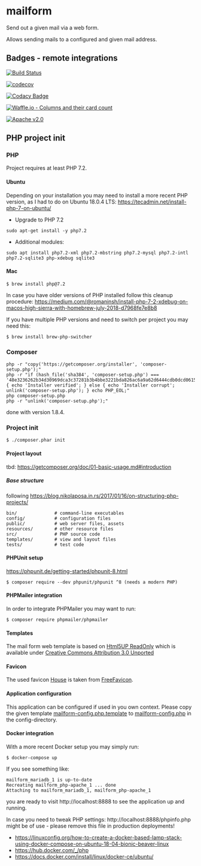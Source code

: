 # mailform
Send out a given mail via a web form.

Allows sending mails to a configured and given mail address.

## Badges - remote integrations

[![Build Status](https://travis-ci.org/ottlinger/mailform.svg?branch=master)](https://travis-ci.org/ottlinger/mailform)

[![codecov](https://codecov.io/gh/ottlinger/mailform/branch/master/graph/badge.svg)](https://codecov.io/gh/ottlinger/mailform)

[![Codacy Badge](https://api.codacy.com/project/badge/Grade/07b670b13aa944a789f40bbdf297b337)](https://www.codacy.com/app/github_25/mailform?utm_source=github.com&amp;utm_medium=referral&amp;utm_content=ottlinger/mailform&amp;utm_campaign=Badge_Grade)

[![Waffle.io - Columns and their card count](https://badge.waffle.io/ottlinger/mailform.svg?columns=all)](https://waffle.io/ottlinger/mailform)

[![Apache v2.0](https://img.shields.io/github/license/ottlinger/mailform.svg)](https://www.apache.org/licenses/LICENSE-2.0.html)

## PHP project init
### PHP

Project requires at least PHP 7.2.

#### Ubuntu
Depending on your installation you may need to install a more recent PHP version,
as I had to do on Ubuntu 18.0.4 LTS:
https://tecadmin.net/install-php-7-on-ubuntu/

* Upgrade to PHP 7.2
```
sudo apt-get install -y php7.2
```
* Additional modules:
```
sudo apt install php7.2-xml php7.2-mbstring php7.2-mysql php7.2-intl php7.2-sqlite3 php-xdebug sqlite3
```
#### Mac
```
$ brew install php@7.2
```
In case you have older versions of PHP installed follow this cleanup procedure:
https://medium.com/@romaninsh/install-php-7-2-xdebug-on-macos-high-sierra-with-homebrew-july-2018-d7968fe7e8b8

If you have multiple PHP versions and need to switch per project you may need this:
```
$ brew install brew-php-switcher
```

### Composer
```
php -r "copy('https://getcomposer.org/installer', 'composer-setup.php');"
php -r "if (hash_file('sha384', 'composer-setup.php') === '48e3236262b34d30969dca3c37281b3b4bbe3221bda826ac6a9a62d6444cdb0dcd0615698a5cbe587c3f0fe57a54d8f5') { echo 'Installer verified'; } else { echo 'Installer corrupt'; unlink('composer-setup.php'); } echo PHP_EOL;"
php composer-setup.php
php -r "unlink('composer-setup.php');"
```

done with version 1.8.4.

### Project init

```
$ ./composer.phar init
```

#### Project layout

tbd: https://getcomposer.org/doc/01-basic-usage.md#introduction

##### Base structure

following https://blog.nikolaposa.in.rs/2017/01/16/on-structuring-php-projects/

```
bin/              # command-line executables
config/           # configuration files
public/           # web server files, assets
resources/        # other resource files
src/              # PHP source code
templates/        # view and layout files
tests/            # test code
```

#### PHPUnit setup

https://phpunit.de/getting-started/phpunit-8.html

```
$ composer require --dev phpunit/phpunit ^8 (needs a modern PHP)
```

#### PHPMailer integration

In order to integrate PHPMailer you may want to run:
```
$ composer require phpmailer/phpmailer
```

#### Templates

The mail form web template is based on [Html5UP ReadOnly](https://html5up.net/read-only/download)
which is available under [Creative Commons Attribution 3.0 Unported](./templates/LICENSE.txt)

#### Favicon

The used favicon [House](https://www.freefavicon.com/freefavicons/objects/iconinfo/house-152-237998.html) is taken from [FreeFavicon](http://www.freefavicon.com/blog/).

#### Application configuration

This application can be configured if used in you own context.
Please copy the given template [mailform-config.php.template](./config/mailform-config.php.template)
to [mailform-config.php](./config) in the config-directory.

#### Docker integration

With a more recent Docker setup you may simply run:
```
$ docker-compose up
```

If you see something like:
```
mailform_mariadb_1 is up-to-date
Recreating mailform_php-apache_1 ... done
Attaching to mailform_mariadb_1, mailform_php-apache_1
```
you are ready to visit http://localhost:8888
to see the application up and running.

In case you need to tweak PHP settings:
http://localhost:8888/phpinfo.php
might be of use - please remove this file in production deployments!

* https://linuxconfig.org/how-to-create-a-docker-based-lamp-stack-using-docker-compose-on-ubuntu-18-04-bionic-beaver-linux
* https://hub.docker.com/_/php
* https://docs.docker.com/install/linux/docker-ce/ubuntu/
